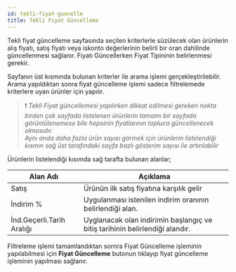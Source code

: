 ```yaml
---
id: tekli-fiyat-guncelle
title: Tekli Fiyat Güncelleme
---
```


Tekli fiyat güncelleme sayfasında seçilen kriterlerle süzülecek olan ürünlerin alış fiyatı, satış fiyatı veya iskonto değerlerinin belirli bir oran dahilinde güncellenmesi sağlanır. Fiyatı Güncellerken Fiyat Tipininin belirlenmesi gerekir.

Sayfanın üst kısmında bulunan kriterler ile arama işlemi gerçekleştirilebilir. Arama yapıldıktan sonra fiyat güncelleme işlemi sadece filtrelemede kriterlere uyan ürünler için yapılır. 

>❗ _Tekli Fiyat güncellemesi yapılırken dikkat edilmesi gereken nokta birden çok sayfada listelenen ürünlerin tamamı bir sayfada görüntülenemese bile hepsinin fiyatlarının topluca güncellenecek olmasıdır.<br>Aynı anda daha fazla ürün sayısı görmek için ürünlerin listelendiği kısmın sağ üst tarafındaki sayfa bazlı gösterim sayısı ile artırılabilir_

Ürünlerin listelendiği kısımda sağ tarafta bulunan alanlar;

|Alan Adı|Açıklama|
|--|--|
|Satış|Ürünün ilk satış fiyatına karşılık gelir|
|İndirim %|Uygulanması istenilen indirim oranının belirlendiği alan.|
|İnd.Geçerli.Tarih Aralığı|Uyglanacak olan indirimin başlangıç ve bitiş tarihinin belirlendiği alandır.|

Filtreleme işlemi tamamlandıktan sornra Fiyat Güncelleme işleminin yapılabilmesi için **Fiyat Güncelleme** butonun tıklayıp fiyat güncelleme işleminin yapılması sağlanır.